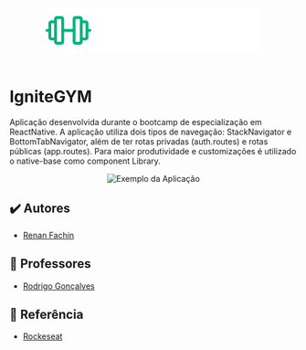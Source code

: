 <div align="center" >
  <img alt="Logo IgniteGYM" title="Ignite" src="./src/assets/logo.svg">
</div>
<br>

# IgniteGYM

Aplicação desenvolvida durante o bootcamp de especialização em ReactNative. A aplicação utiliza dois tipos de navegação: StackNavigator e BottomTabNavigator, além de ter rotas privadas (auth.routes) e rotas públicas (app.routes).
Para maior produtividade e customizações é utilizado o native-base como component Library.

<p align="center">
  <img src="https://i.imgur.com/1hLvWfk.png" alt="Exemplo da Aplicação">
</p>


## ✔️ Autores

- [Renan Fachin](https://github.com/RenanFachin/)

## 📄 Professores

- [Rodrigo Gonçalves](https://github.com/rodrigorgtic)

## 📄 Referência

- [Rockeseat](https://www.rocketseat.com.br/)